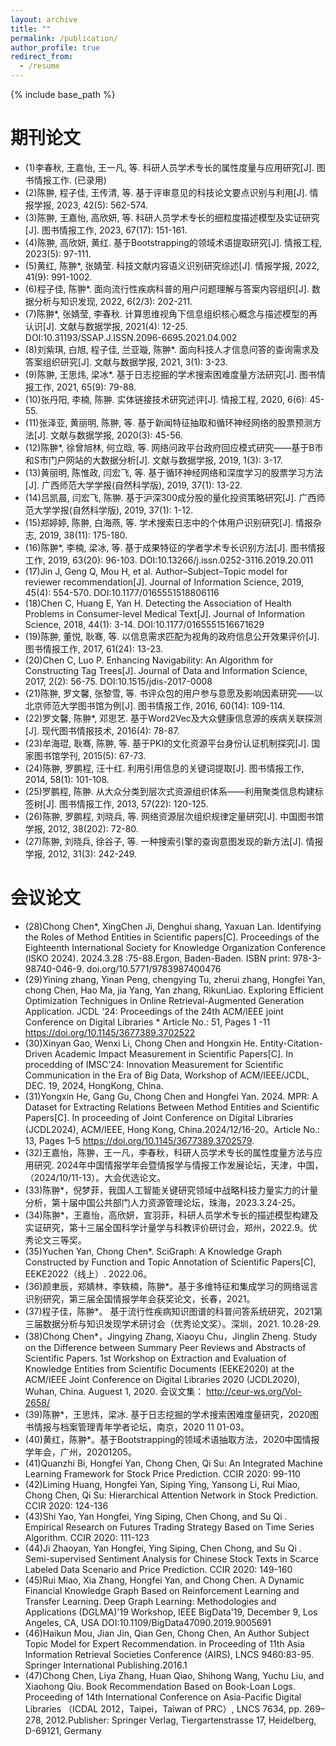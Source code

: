 ```yaml
---
layout: archive
title: ""
permalink: /publication/
author_profile: true
redirect_from:
  - /resume
---
```


{% include base_path %}

期刊论文
======
* (1)李春秋, 王嘉怡, 王一凡, 等. 科研人员学术专长的属性度量与应用研究[J]. 图书情报工作. (已录用)
* (2)陈翀, 程子佳, 王传清, 等. 基于评审意见的科技论文要点识别与利用[J]. 情报学报, 2023, 42(5): 562-574.
* (3)陈翀, 王嘉怡, 高欣妍, 等. 科研人员学术专长的细粒度描述模型及实证研究[J]. 图书情报工作, 2023, 67(17): 151-161.
* (4)陈翀, 高欣妍, 黄红. 基于Bootstrapping的领域术语提取研究[J]. 情报工程, 2023(5): 97-111.
* (5)黄红, 陈翀*, 张婧莹. 科技文献内容语义识别研究综述[J]. 情报学报, 2022, 41(9): 991-1002.
* (6)程子佳, 陈翀*. 面向流行性疾病科普的用户问题理解与答案内容组织[J]. 数据分析与知识发现, 2022, 6(2/3): 202-211.
* (7)陈翀*, 张婧莹, 李春秋. 计算思维视角下信息组织核心概念与描述模型的再认识[J]. 文献与数据学报, 2021(4): 12-25. DOI:10.31193/SSAP.J.ISSN.2096-6695.2021.04.002
* (8)刘紫琪, 白旭, 程子佳, 兰亚璇, 陈翀*. 面向科技人才信息问答的查询需求及答案组织研究[J]. 文献与数据学报, 2021, 3(1): 3-23.
* (9)陈翀, 王思炜, 梁冰*. 基于日志挖掘的学术搜索困难度量方法研究[J]. 图书情报工作, 2021, 65(9): 79-88.
* (10)张丹阳, 李楠, 陈翀. 实体链接技术研究述评[J]. 情报工程, 2020, 6(6): 45-55.
* (11)张泽亚, 黄丽明, 陈翀, 等. 基于新闻特征抽取和循环神经网络的股票预测方法[J]. 文献与数据学报, 2020(3): 45-56.
* (12)陈翀*, 徐曾旭林, 何立晗, 等. 网络问政平台政府回应模式研究——基于B市和S市门户网站的大数据分析[J]. 文献与数据学报, 2019, 1(3): 3-17.
* (13)黄丽明, 陈惟政, 闫宏飞, 等. 基于循环神经网络和深度学习的股票学习方法[J]. 广西师范大学学报(自然科学版), 2019, 37(1): 13-22.
* (14)吕凯晨, 闫宏飞, 陈翀. 基于沪深300成分股的量化投资策略研究[J]. 广西师范大学学报(自然科学版), 2019, 37(1): 1-12.
* (15)郑婷婷, 陈翀, 白海燕, 等. 学术搜索日志中的个体用户识别研究[J]. 情报杂志, 2019, 38(11): 175-180.
* (16)陈翀*, 李楠, 梁冰, 等. 基于成果特征的学者学术专长识别方法[J]. 图书情报工作, 2019, 63(20): 96-103. DOI:10.13266/j.issn.0252-3116.2019.20.011
* (17)Jin J, Geng Q, Mou H, et al. Author–Subject–Topic model for reviewer recommendation[J]. Journal of Information Science, 2019, 45(4): 554-570. DOI:10.1177/0165551518806116
* (18)Chen C, Huang E, Yan H. Detecting the Association of Health Problems in Consumer-level Medical Text[J]. Journal of Information Science, 2018, 44(1): 3-14. DOI:10.1177/0165551516671629
* (19)陈翀, 董悦, 耿骞, 等. 以信息需求匹配为视角的政府信息公开效果评价[J]. 图书情报工作, 2017, 61(24): 13-23.
* (20)Chen C, Luo P. Enhancing Navigability: An Algorithm for Constructing Tag Trees[J]. Journal of Data and Information Science, 2017, 2(2): 56-75. DOI:10.1515/jdis-2017-0008
* (21)陈翀, 罗文馨, 张黎雪, 等. 书评众包的用户参与意愿及影响因素研究——以北京师范大学图书馆为例[J]. 图书情报工作, 2016, 60(14): 109-114.
* (22)罗文馨, 陈翀*, 邓思艺. 基于Word2Vec及大众健康信息源的疾病关联探测[J]. 现代图书情报技术, 2016(4): 78-87.
* (23)牟海琨, 耿骞, 陈翀, 等. 基于PKI的文化资源平台身份认证机制探究[J]. 国家图书馆学刊, 2015(5): 67-73.
* (24)陈翀, 罗鹏程, 汪十红. 利用引用信息的关键词提取[J]. 图书情报工作, 2014, 58(1): 101-108.
* (25)罗鹏程, 陈翀. 从大众分类到层次式资源组织体系——利用聚类信息构建标签树[J]. 图书情报工作, 2013, 57(22): 120-125.
* (26)陈翀, 罗鹏程, 刘晓兵, 等. 网络资源层次组织规律定量研究[J]. 中国图书馆学报, 2012, 38(202): 72-80.
* (27)陈翀, 刘晓兵, 徐谷子, 等. 一种搜索引擎的查询意图发现的新方法[J]. 情报学报, 2012, 31(3): 242-249.

会议论文
======
* (28)Chong Chen*, XingChen Ji, Denghui shang, Yaxuan Lan. Identifying the Roles of Method Entities in Scientific papers[C]. Proceedings of the Eighteenth International Society for Knowledge Organization Conference (lSKO 2024). 2024.3.28 :75-88.Ergon, Baden-Baden. ISBN print: 978-3-98740-046-9. doi.org/10.5771/9783987400476
* (29)Yining zhang, Yinan Peng, chengying Tu, zherui zhang, Hongfei Yan, chong Chen, Hao Ma, jia Yang, Yan zhang, RikunLiao. Exploring Efficient Optimization Technigues in Online Retrieval-Augmented Generation Application. JCDL '24: Proceedings of the 24th ACM/lEEE joint Conference on Digital Libraries * Article No.: 51, Pages 1 -11 https://doi.org/10.1145/3677389.3702522
* (30)Xinyan Gao, Wenxi Li, Chong Chen and Hongxin He. Entity-Citation-Driven Academic Impact Measurement in Scientific Papers[C]. In procedding of IMSC’24: Innovation Measurement for Scientific Communication in the Era of Big Data, Workshop of ACM/IEEE/JCDL, DEC. 19, 2024, HongKong, China.
* (31)Yongxin He, Gang Gu, Chong Chen and Hongfei Yan. 2024. MPR: A Dataset for Extracting Relations Between Method Entities and Scientific Papers[C]. In proceeding of Joint Conference on Digital Libraries (JCDL2024), ACM/IEEE, Hong Kong, China.2024/12/16-20。Article No.: 13, Pages 1–5 https://doi.org/10.1145/3677389.3702579.
* (32)王嘉怡，陈翀，王一凡，李春秋，科研人员学术专长的属性度量方法与应用研究. 2024年中国情报学年会暨情报学与情报工作发展论坛，天津，中国，（2024/10/11-13）。大会优选论文。
* (33)陈翀*，倪梦菲，我国人工智能关键研究领域中战略科技力量实力的计量分析，第十届中国公共部门人力资源管理论坛，珠海，2023.3.24-25。
* (34)陈翀*，王嘉怡，高欣妍，宣羽菲，科研人员学术专长的描述模型构建及实证研究，第十三届全国科学计量学与科教评价研讨会，郑州，2022.9。优秀论文三等奖。
* (35)Yuchen Yan, Chong Chen*. SciGraph: A Knowledge Graph Constructed by Function and Topic Annotation of Scientific Papers[C], EEKE2022（线上）. 2022.06。
* (36)颜聿辰，郑婧林，李轶楠，陈翀*。基于多维特征和集成学习的网络谣言识别研究，第三届全国情报学年会获奖论文，长春，2021。
* (37)程子佳，陈翀*。 基于流行性疾病知识图谱的科普问答系统研究，2021第三届数据分析与知识发现学术研讨会（优秀论文奖）。深圳，2021. 10.28-29.
* (38)Chong Chen*，Jingying Zhang, Xiaoyu Chu，Jinglin Zheng. Study on the Difference between Summary Peer Reviews and Abstracts of Scientific Papers. 1st Workshop on Extraction and Evaluation of Knowledge Entities from Scientific Documents (EEKE2020) at the ACM/IEEE Joint Conference on Digital Libraries 2020 (JCDL2020), Wuhan, China. Auguest 1, 2020. 会议文集： http://ceur-ws.org/Vol-2658/
* (39)陈翀*，王思炜，梁冰. 基于日志挖掘的学术搜索困难度量研究，2020图书情报与档案管理青年学者论坛，南京，2020 11 01-03。
* (40)黄红，陈翀*。基于Bootstrapping的领域术语抽取方法，2020中国情报学年会，广州，20201205。
* (41)Quanzhi Bi, Hongfei Yan, Chong Chen, Qi Su: An Integrated Machine Learning Framework for Stock Price Prediction. CCIR 2020: 99-110
* (42)Liming Huang, Hongfei Yan, Siping Ying, Yansong Li, Rui Miao, Chong Chen, Qi Su: Hierarchical Attention Network in Stock Prediction. CCIR 2020: 124-136
* (43)Shi Yao, Yan Hongfei, Ying Siping, Chen Chong, and Su Qi . Empirical Research on Futures Trading Strategy Based on Time Series Algorithm. CCIR 2020: 111-123
* (44)Ji Zhaoyan, Yan Hongfei, Ying Siping, Chen Chong, and Su Qi . Semi-supervised Sentiment Analysis for Chinese Stock Texts in Scarce Labeled Data Scenario and Price Prediction. CCIR 2020: 149-160
* (45)Rui Miao, Xia Zhang, Hongfei Yan, and Chong Chen. A Dynamic Financial Knowledge Graph Based on Reinforcement Learning and Transfer Learning. Deep Graph Learning: Methodologies and Applications (DGLMA)'19 Workshop, IEEE BigData'19, December 9, Los Angeles, CA, USA DOI:10.1109/BigData47090.2019.9005691
* (46)Haikun Mou, Jian Jin, Qian Gen, Chong Chen, An Author Subject Topic Model for Expert Recommendation. in Proceeding of 11th Asia Information Retrieval Societies Conference (AIRS), LNCS 9460:83-95. Springer International Publishing.2016.1
* (47)Chong Chen, Liya Zhang, Huan Qiao, Shihong Wang, Yuchu Liu, and Xiaohong Qiu. Book Recommendation Based on Book-Loan Logs. Proceeding of 14th International Conference on Asia-Pacific Digital Libraries （ICDAL 2012，Taipei，Taiwan of PRC）, LNCS 7634, pp. 269–278, 2012.Publisher:  Springer Verlag, Tiergartenstrasse 17, Heidelberg, D-69121, Germany 
